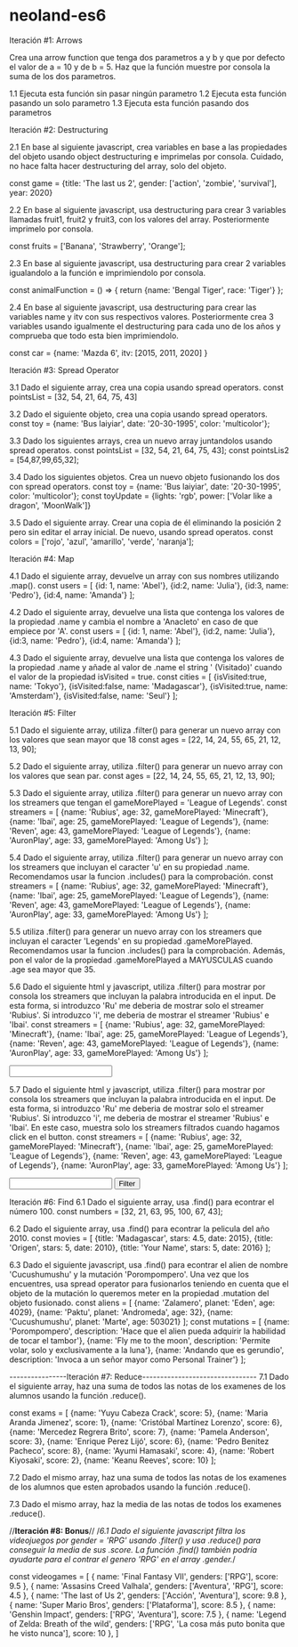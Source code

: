 # neoland-es6

Iteración #1: Arrows

Crea una arrow function que tenga dos parametros a y b y 
que por defecto el valor de a = 10 y de b = 5. Haz que la función muestre 
por consola la suma de los dos parametros.

1.1 Ejecuta esta función sin pasar ningún parametro
1.2 Ejecuta esta función pasando un solo parametro
1.3 Ejecuta esta función pasando dos parametros



Iteración #2: Destructuring




2.1 En base al siguiente javascript, crea variables en base a las propiedades 
del objeto usando object destructuring e imprimelas por consola. Cuidado, 
no hace falta hacer destructuring del array, solo del objeto.

const game = {title: 'The last us 2', gender: ['action', 'zombie', 'survival'], year: 2020}

2.2 En base al siguiente javascript, usa destructuring para crear 3 variables 
llamadas fruit1, fruit2 y fruit3, con los valores del array. Posteriormente
imprimelo por consola.

const fruits = ['Banana', 'Strawberry', 'Orange'];

2.3 En base al siguiente javascript, usa destructuring para crear 2 
variables igualandolo a la función e imprimiendolo por consola.

const animalFunction = () => {
    return {name: 'Bengal Tiger', race: 'Tiger'}
};

2.4 En base al siguiente javascript, usa destructuring para crear las 
variables name y itv con sus respectivos valores. Posteriormente crea 
3 variables usando igualmente el destructuring para cada uno de los años 
y comprueba que todo esta bien imprimiendolo.

const car = {name: 'Mazda 6', itv: [2015, 2011, 2020] }





Iteración #3: Spread Operator




3.1 Dado el siguiente array, crea una copia usando spread operators.
const pointsList = [32, 54, 21, 64, 75, 43]

3.2 Dado el siguiente objeto, crea una copia usando spread operators.
const toy = {name: 'Bus laiyiar', date: '20-30-1995', color: 'multicolor'};

3.3 Dado los siguientes arrays, crea un nuevo array juntandolos usando 
spread operatos.
const pointsList = [32, 54, 21, 64, 75, 43];
const pointsLis2 = [54,87,99,65,32];

3.4 Dado los siguientes objetos. Crea un nuevo objeto fusionando los dos 
con spread operators.
const toy = {name: 'Bus laiyiar', date: '20-30-1995', color: 'multicolor'};
const toyUpdate = {lights: 'rgb', power: ['Volar like a dragon', 'MoonWalk']}

3.5 Dado el siguiente array. Crear una copia de él eliminando la posición 2 
pero sin editar el array inicial. De nuevo, usando spread operatos.
const colors = ['rojo', 'azul', 'amarillo', 'verde', 'naranja'];





Iteración #4: Map

4.1 Dado el siguiente array, devuelve un array con sus nombres 
utilizando .map().
const users = [
	{id: 1, name: 'Abel'},
	{id:2, name: 'Julia'},
	{id:3, name: 'Pedro'},
	{id:4, name: 'Amanda'}
];

4.2 Dado el siguiente array, devuelve una lista que contenga los valores 
de la propiedad .name y cambia el nombre a 'Anacleto' en caso de que 
empiece por 'A'.
const users = [
	{id: 1, name: 'Abel'},
	{id:2, name: 'Julia'},
	{id:3, name: 'Pedro'},
	{id:4, name: 'Amanda'}
];

4.3 Dado el siguiente array, devuelve una lista que contenga los valores 
de la propiedad .name y añade al valor de .name el string ' (Visitado)' 
cuando el valor de la propiedad isVisited = true.
const cities = [
	{isVisited:true, name: 'Tokyo'}, 
	{isVisited:false, name: 'Madagascar'},
	{isVisited:true, name: 'Amsterdam'}, 
	{isVisited:false, name: 'Seul'}
];


Iteración #5: Filter

5.1 Dado el siguiente array, utiliza .filter() para generar un nuevo array 
con los valores que sean mayor que 18
const ages = [22, 14, 24, 55, 65, 21, 12, 13, 90];

5.2 Dado el siguiente array, utiliza .filter() para generar un nuevo array 
con los valores que sean par.
const ages = [22, 14, 24, 55, 65, 21, 12, 13, 90];

5.3 Dado el siguiente array, utiliza .filter() para generar un nuevo array 
con los streamers que tengan el gameMorePlayed = 'League of Legends'.
const streamers = [
	{name: 'Rubius', age: 32, gameMorePlayed: 'Minecraft'},
	{name: 'Ibai', age: 25, gameMorePlayed: 'League of Legends'}, 
	{name: 'Reven', age: 43, gameMorePlayed: 'League of Legends'},
	{name: 'AuronPlay', age: 33, gameMorePlayed: 'Among Us'}
];

5.4 Dado el siguiente array, utiliza .filter() para generar un nuevo array 
con los streamers que incluyan el caracter 'u' en su propiedad .name. Recomendamos 
usar la funcion .includes() para la comprobación.
const streamers = [
	{name: 'Rubius', age: 32, gameMorePlayed: 'Minecraft'},
	{name: 'Ibai', age: 25, gameMorePlayed: 'League of Legends'},
	{name: 'Reven', age: 43, gameMorePlayed: 'League of Legends'},
	{name: 'AuronPlay', age: 33, gameMorePlayed: 'Among Us'}
];

5.5 utiliza .filter() para generar un nuevo array con los streamers que incluyan 
el caracter 'Legends' en su propiedad .gameMorePlayed. Recomendamos usar la funcion 
.includes() para la comprobación.
Además, pon el valor de la propiedad .gameMorePlayed a MAYUSCULAS cuando 
.age sea mayor que 35.

5.6 Dado el siguiente html y javascript, utiliza .filter() para mostrar por consola 
los streamers que incluyan la palabra introducida en el input. De esta forma, si 
introduzco 'Ru' me deberia de mostrar solo el streamer 'Rubius'. Si
introduzco 'i', me deberia de mostrar el streamer 'Rubius' e 'Ibai'.
const streamers = [
	{name: 'Rubius', age: 32, gameMorePlayed: 'Minecraft'},
	{name: 'Ibai', age: 25, gameMorePlayed: 'League of Legends'},
	{name: 'Reven', age: 43, gameMorePlayed: 'League of Legends'},
	{name: 'AuronPlay', age: 33, gameMorePlayed: 'Among Us'}
];

<!doctype html>
<html lang="en">
<head>
<meta charset="UTF-8">
             <meta name="viewport" content="width=device-width, user-scalable=no, initial-scale=1.0, maximum-scale=1.0, minimum-scale=1.0">
             <meta http-equiv="X-UA-Compatible" content="ie=edge">
             <title>Document</title>
</head>
<body>
  <input type="text" data-function="toFilterStreamers"/>
</body>
</html>

5.7 Dado el siguiente html y javascript, utiliza .filter() para mostrar por consola 
los streamers que incluyan la palabra introducida en el input. De esta forma, si 
introduzco 'Ru' me deberia de mostrar solo el streamer 'Rubius'. Si introduzco 'i', 
me deberia de mostrar el streamer 'Rubius' e 'Ibai'.
En este caso, muestra solo los streamers filtrados cuando hagamos click en el button.
const streamers = [
	{name: 'Rubius', age: 32, gameMorePlayed: 'Minecraft'},
	{name: 'Ibai', age: 25, gameMorePlayed: 'League of Legends'},
	{name: 'Reven', age: 43, gameMorePlayed: 'League of Legends'},
	{name: 'AuronPlay', age: 33, gameMorePlayed: 'Among Us'}
];

<!doctype html>
<html lang="en">
<head>
<meta charset="UTF-8">
             <meta name="viewport" content="width=device-width, user-scalable=no, initial-scale=1.0, maximum-scale=1.0, minimum-scale=1.0">
             <meta http-equiv="X-UA-Compatible" content="ie=edge">
             <title>Document</title>
</head>
<body>
  <input type="text" data-function="toFilterStreamers"/>
  <button data-function="toShowFilterStreamers">Filter</button>
</body>
</html>


Iteración #6: Find
6.1 Dado el siguiente array, usa .find() para econtrar el número 100.
const numbers = [32, 21, 63, 95, 100, 67, 43];

6.2 Dado el siguiente array, usa .find() para econtrar la pelicula del año 2010.
const movies = [
	{title: 'Madagascar', stars: 4.5, date: 2015},
	{title: 'Origen', stars: 5, date: 2010},
	{title: 'Your Name', stars: 5, date: 2016}
];

6.3 Dado el siguiente javascript, usa .find() para econtrar el alien de nombre 
'Cucushumushu' y la mutación 'Porompompero'. Una vez que los encuentres, usa 
spread operator para fusionarlos teniendo en cuenta que el objeto de la mutación 
lo queremos meter en la propiedad .mutation del objeto fusionado.
const aliens = [
	{name: 'Zalamero', planet: 'Eden', age: 4029},
	{name: 'Paktu', planet: 'Andromeda', age: 32},
	{name: 'Cucushumushu', planet: 'Marte', age: 503021}
];
const mutations = [
	{name: 'Porompompero', description: 'Hace que el alien pueda adquirir la habilidad de tocar el tambor'},
	{name: 'Fly me to the moon', description: 'Permite volar, solo y exclusivamente a la luna'},
	{name: 'Andando que es gerundio', description: 'Invoca a un señor mayor como Personal Trainer'}
];




----------------Iteración #7: Reduce--------------------------------
7.1 Dado el siguiente array, haz una suma de todos las notas de los examenes de 
los alumnos usando la función .reduce().

const exams = [
    {name: 'Yuyu Cabeza Crack', score: 5}, 
    {name: 'Maria Aranda Jimenez', score: 1}, 
    {name: 'Cristóbal Martínez Lorenzo', score: 6}, 
    {name: 'Mercedez Regrera Brito', score: 7},
    {name: 'Pamela Anderson', score: 3},
    {name: 'Enrique Perez Lijó', score: 6},
    {name: 'Pedro Benitez Pacheco', score: 8},
    {name: 'Ayumi Hamasaki', score: 4},
    {name: 'Robert Kiyosaki', score: 2},
    {name: 'Keanu Reeves', score: 10}
];

7.2 Dado el mismo array, haz una suma de todos las notas de los examenes de los 
alumnos que esten aprobados usando la función .reduce().

7.3 Dado el mismo array, haz la media de las notas de todos los examenes .reduce().




//**Iteración #8: Bonus**//
/*6.1 Dado el siguiente javascript filtra los videojuegos por gender = 'RPG' usando 
.filter() y usa .reduce() para conseguir la media de sus .score. 
La función .find() también podría ayudarte para el contrar el genero 'RPG' en el 
array .gender.*/

const videogames = [
    { name: 'Final Fantasy VII', genders: ['RPG'], score: 9.5 },
    { name: 'Assasins Creed Valhala', genders: ['Aventura', 'RPG'], score: 4.5 },
    { name: 'The last of Us 2', genders: ['Acción', 'Aventura'], score: 9.8 },
    { name: 'Super Mario Bros', genders: ['Plataforma'], score: 8.5 },
    { name: 'Genshin Impact', genders: ['RPG', 'Aventura'], score: 7.5 },
    { name: 'Legend of Zelda: Breath of the wild', genders: ['RPG', 'La cosa más puto bonita que he visto nunca'], score: 10 },
]


